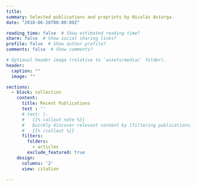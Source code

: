```yaml
---
title:
summary: Selected publications and preprints by Nicolás Astorga.
date: "2018-06-28T00:00:00Z"

reading_time: false  # Show estimated reading time?
share: false  # Show social sharing links?
profile: false  # Show author profile?
comments: false  # Show comments?

# Optional header image (relative to `assets/media/` folder).
header:
  caption: ""
  image: ""

sections:
  - block: collection
    content:
      title: Recent Publications
      text : ''
      # text: |-
      #   {{% callout note %}}
      #   Quickly discover relevant content by [filtering publications](./articles/).
      #   {{% /callout %}}
      filters:
        folders:
          - articles
        exclude_featured: true
    design:
      columns: '2'
      view: citation

---
```

